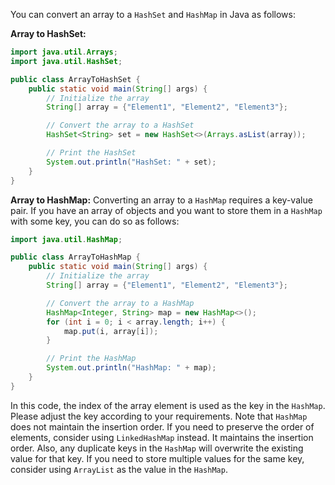 You can convert an array to a `HashSet` and `HashMap` in Java as follows:

**Array to HashSet:**
```java
import java.util.Arrays;
import java.util.HashSet;

public class ArrayToHashSet {
    public static void main(String[] args) {
        // Initialize the array
        String[] array = {"Element1", "Element2", "Element3"};

        // Convert the array to a HashSet
        HashSet<String> set = new HashSet<>(Arrays.asList(array));

        // Print the HashSet
        System.out.println("HashSet: " + set);
    }
}
```

**Array to HashMap:**
Converting an array to a `HashMap` requires a key-value pair. If you have an array of objects and you want to store them in a `HashMap` with some key, you can do so as follows:

```java
import java.util.HashMap;

public class ArrayToHashMap {
    public static void main(String[] args) {
        // Initialize the array
        String[] array = {"Element1", "Element2", "Element3"};

        // Convert the array to a HashMap
        HashMap<Integer, String> map = new HashMap<>();
        for (int i = 0; i < array.length; i++) {
            map.put(i, array[i]);
        }

        // Print the HashMap
        System.out.println("HashMap: " + map);
    }
}
```

In this code, the index of the array element is used as the key in the `HashMap`. Please adjust the key according to your requirements. Note that `HashMap` does not maintain the insertion order. If you need to preserve the order of elements, consider using `LinkedHashMap` instead. It maintains the insertion order. Also, any duplicate keys in the `HashMap` will overwrite the existing value for that key. If you need to store multiple values for the same key, consider using `ArrayList` as the value in the `HashMap`.